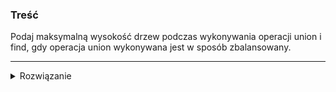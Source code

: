 ### Treść
Podaj maksymalną wysokość drzew podczas wykonywania operacji union i find, gdy operacja union wykonywana jest w sposób zbalansowany.

------
<details><summary>Rozwiązanie</summary>
<p>
    
